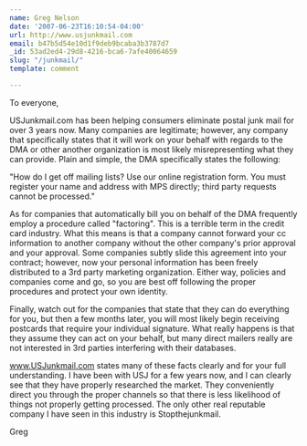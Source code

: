 ```yaml
---
name: Greg Nelson
date: '2007-06-23T16:10:54-04:00'
url: http://www.usjunkmail.com
email: b47b5d54e10d1f9deb9bcaba3b3787d7
_id: 53ad2ed4-29d8-4216-bca6-7afe40064659
slug: "/junkmail/"
template: comment

---
```


To everyone,

USJunkmail.com has been helping consumers eliminate postal junk mail for over 3 years now. Many companies are legitimate; however, any company that specifically states that it will work on your behalf with regards to the DMA or other another organization is most likely misrepresenting what they can provide. Plain and simple, the DMA specifically states the following: 

"How do I get off mailing lists?
Use our online registration form.
You must register your name and address with MPS directly; third party requests cannot be processed."

As for companies that automatically bill you on behalf of the DMA frequently employ a procedure called "factoring". This is a terrible term in the credit card industry. What this means is that a company cannot forward your cc information to another company without the other company's prior approval and your approval. Some companies subtly slide this agreement into your contract; however, now your personal information has been freely distributed to a 3rd party marketing organization. Either way, policies and companies come and go, so you are best off following the proper procedures and protect your own identity.

Finally, watch out for the companies that state that they can do everything for you, but then a few months later, you will most likely begin receiving postcards that require your individual signature. What really happens is that they assume they can act on your behalf, but many direct mailers really are not interested in 3rd parties interfering with their databases.

www.USJunkmail.com states many of these facts clearly and for your full understanding. I have been with USJ for a few years now, and I can clearly see that they have properly researched the market. They conveniently direct you through the proper channels so that there is less likelihood of things not properly getting processed. The only other real reputable company I have seen in this industry is Stopthejunkmail.

Greg
